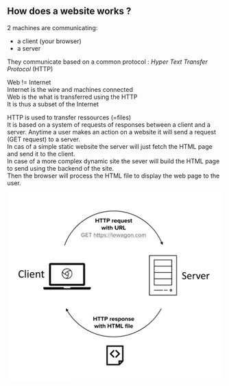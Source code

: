 
## How does a website works ?

2 machines are communicating:
- a client (your browser)
- a server

They communicate based on a common protocol : *Hyper Text Transfer Protocol* (HTTP)

Web != Internet</br>
Internet is the wire and machines connected</br>
Web is the what is transferred using the HTTP</br>
It is thus a subset of the Internet

HTTP is used to transfer ressources (=files)</br>
It is based on a system of requests of responses between a client and a server.
Anytime a user makes an action on a website it will send a request (GET request) to a server.</br>
In cas of a simple static website the server will just fetch the HTML page and send it to the client.</br>
In case of a more complex dynamic site the sever will build the HTML page to send using the backend of the site.</br>
Then the browser will process the HTML file to display the web page to the user.

<img src="images/web101-web-initial-diagram.png" alt="Web schema"/>







